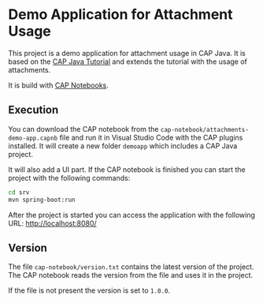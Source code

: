 # Demo Application for Attachment Usage

This project is a demo application for attachment usage in CAP Java.
It is based on the [CAP Java Tutorial](https://cap.cloud.sap/docs/java/getting-started)
and extends the tutorial with the usage of attachments.

It is build with [CAP Notebooks](https://cap.cloud.sap/docs/tools/#cap-vscode-notebook).

## Execution

You can download the CAP notebook from the `cap-notebook/attachments-demo-app.capnb` file and run it in Visual Studio
Code with the CAP plugins installed.
It will create a new folder `demoapp` which includes a CAP Java project.

It will also add a UI part.
If the CAP notebook is finished you can start the project with the following commands:

```sh
cd srv
mvn spring-boot:run
```

After the project is started you can access the application with the following URL:
[http://localhost:8080/](http://localhost:8080/)

## Version

The file `cap-notebook/version.txt` contains the latest version of the project.
The CAP notebook reads the version from the file and uses it in the project.

If the file is not present the version is set to `1.0.0`.

